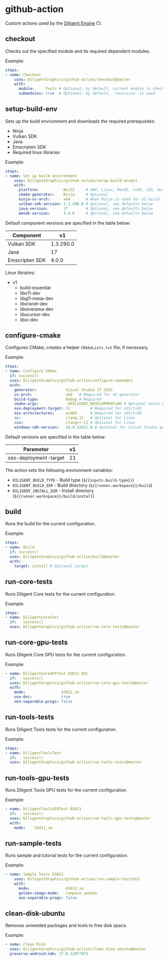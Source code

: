 # github-action

Custom actions used by the [Diligent Engine](https://github.com/DiligentGraphics/DiligentEngine) CI.

## checkout

Checks out the specified module and its required dependent modules.

Example:

```yml
steps:
- name: Checkout
    uses: DiligentGraphics/github-action/checkout@master
    with:
      module:     Tools # Optional; by default, current module is checked out
      submodules: true  # Optional; by default, 'recursive' is used
```

## setup-build-env

Sets up the build environment and downloads the required prerequisites:

- Ninja
- Vulkan SDK
- Java
- Emscripten SDK
- Required linux libraries

Example:

```yml
steps:
- name: Set up build environment
    uses: DiligentGraphics/github-action/setup-build-env@v1
    with:
      platform:           Win32     # UWP, Linux, MacOS, tvOS, iOS, Android, Web
      cmake-generator:    Ninja     # Optional
      ninja-vs-arch:      x64       # When Ninja is used for VS build
      vulkan-sdk-version: 1.3.290.0 # Optional, see defaults below
      java-version:       17        # Optional, see defaults below
      emsdk-version:      4.0.0     # Optional, see defaults below
```

Default component versions are specified in the table below:

|  Component      |      v1       |
|-----------------|---------------|
| Vulkan SDK      | 1.3.290.0     |
| Java            | 17            |
| Emscripten  SDK | 4.0.0         |


Linux libraires:

* v1
  - build-essential
  - libx11-dev
  - libgl1-mesa-dev
  - libxrandr-dev
  - libxinerama-dev
  - libxcursor-dev
  - libxi-dev


## configure-cmake

Configures CMake; creates a helper `CMakeLists.txt` file, if necessary.

Example:

```yml
steps:
- name: Configure CMake
  if: success()
  uses: DiligentGraphics/github-action/configure-cmake@v1
  with:
    generator:             Visual Studio 17 2022
    vs-arch:               x64   # Required for VS generator
    build-type:            Debug # Required
    cmake-args:            -DDILIGENT_DEVELOPMENT=ON # Optional extra CMake arguments
    osx-deployment-target: 11         # Required for iOS/tvOS
    osx-architectures:     arm64      # Required for iOS/tvOS
    cc:                    clang-12   # Optional for Linux
    cxx:                   clang++-12 # Optional for Linux
    windows-sdk-version:   10.0.22621.0 # Optional for Visual Studio generator
```

Default versions are specified in the table below:

|  Parameter            |      v1       |
|-----------------------|---------------|
| osx-deployment-target |      11       |

The action sets the following environment variables:
* `DILIGENT_BUILD_TYPE`  - Build type (`${{inputs.build-type}}`)
* `DILIGENT_BUILD_DIR`   - Build directory (`${{runner.workspace}}/build`)
* `DILIGENT_INSTALL_DIR` - Install directory (`${{runner.workspace}}/build/install`)


## build

Runs the build for the current configuration.

Example:

```yml
steps:
- name: Build
  if: success()
  uses: DiligentGraphics/github-action/build@master
  with:
    target: install # Optional target
```


## run-core-tests

Runs Diligent Core tests for the current configuration.

Example:

```yml
steps:
- name: DiligentCoreTest
  if:   success()
  uses: DiligentGraphics/github-action/run-core-tests@master
```


## run-core-gpu-tests

Runs Diligent Core GPU tests for the current configuration.

Example:

```yml
- name: DiligentCoreAPITest D3D12 DXC
  if:   success()
  uses: DiligentGraphics/github-action/run-core-gpu-tests@master
  with:
    mode:                d3d12_sw
    use-dxc:             true
    non-separable-progs: false
```


## run-tools-tests

Runs Diligent Tools tests for the current configuration.

Example:

```yml
steps:
- name: DiligentToolsTest
  if:   success()
  uses: DiligentGraphics/github-action/run-tools-tests@master
```


## run-tools-gpu-tests

Runs Diligent Tools GPU tests for the current configuration.

Example:

```yml
- name: DiligentToolsGPUTest D3D11
  if:   success()
  uses: DiligentGraphics/github-action/run-tools-gpu-tests@master
  with:
    mode:    d3d11_sw
```

## run-sample-tests

Runs sample and tutorial tests for the current configuration.

Example:

```yml
- name: Sample Tests D3D11
    uses: DiligentGraphics/github-action/run-sample-tests@v1
    with:
      mode:                d3d12_sw
      golden-image-mode:   compare_update
      non-separable-progs: false
```


## clean-disk-ubuntu

Removes unneeded packages and tools to free disk space.

Example:

```yml
- name: Clean Disk
  uses: DiligentGraphics/github-action/clean-disk-ubuntu@master
  preserve-android-ndk: 27.0.12077973
```
